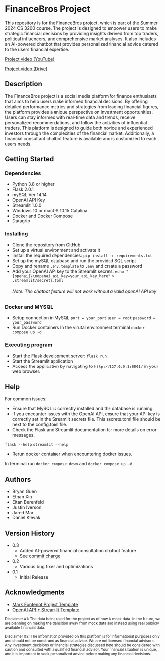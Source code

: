# FinanceBros Project

This repository is for the FinanceBros project, which is part of the Summer 2024 CS 3200 course. The project is designed to empower users to make strategic financial decisions by providing insights derived from top traders, political influencers, and comprehensive market analyses. It also includes an AI-powered chatbot that provides personalized financial advice catered to the users financial expertise.

[Project video (YouTube)](https://www.youtube.com/watch?v=h0k6nTx9WQ8)

[Project video (Drive)](https://drive.google.com/file/d/1xEvD-DX-1S-J9cZIN2m7kjXQMQX093R-/view)

## Description

The FinanceBros project is a social media platform for finance enthusiasts that aims to help users make informed financial decisions. By offering detailed performance metrics and strategies from leading financial figures, the platform provides a unique perspective on investment opportunities. Users can stay informed with real-time data and trends, receive personalized recommendations, and follow the activities of influential traders. This platform is designed to guide both novice and experienced investors through the complexities of the financial market. Additionally, a financial consultant chatbot feature is available and is customized to each users needs.

## Getting Started

### Dependencies

* Python 3.8 or higher
* Flask 2.0.1
* mySQL Ver 14.14
* OpenAI API Key
* Streamlit 1.0.0
* Windows 10 or macOS 10.15 Catalina
* Docker and Docker Compose
* Datagrip

### Installing

* Clone the repository from GitHub
* Set up a virtual environment and activate it
* Install the required dependencies:
  `pip install -r requirements.txt`
* Set up the mySQL database and run the provided SQL script
* Copy and rename `.env.template` to `.env` and create a password
* Add your OpenAI API key to the Streamlit secrets:
  `echo "[openai]\\nopenai_api_key=your_api_key_here" > .streamlit/secrets.toml`
  ###### Note: The chatbot feature will not work without a valid openAI API key

### Docker and MYSQL

* Setup connection in MySQL
  `port = your_port`
  `user = root`
  `password = your_password`
* Run Docker containers
  In the virutal environment terminal `docker compose up -d`
  
### Executing program

* Start the Flask development server:
  `flask run`
* Start the Streamlit application
* Access the application by navigating to `http://127.0.0.1:8501/` in your web browser.

## Help

For common issues:
* Ensure that MySQL is correctly installed and the database is running.
* If you encounter issues with the OpenAI API, ensure that your API key is correctly set in the Streamlit secrets file. This secrets.toml file should be next to the config.toml file.
* Check the Flask and Streamlit documentation for more details on error messages.

`flask --help`
`streamlit --help`

* Rerun docker container when encountering docker issues.

In terminal run `docker compose down` and `docker compose up -d`

## Authors

* Bryan Guen
* Ethan Xin  
* Eitan Berenfeld  
* Justin Iverson  
* Jared Mar  
* Daniel Klevak  

## Version History

* 0.3
    * Added AI-powered financial consultation chatbot feature
    * See [commit change](https://github.com/guenbr/cs3200-FinanceBros/commits/main)
* 0.2
    * Various bug fixes and optimizations
* 0.1
    * Initial Release

## Acknowledgments

* [Mark Fontenot Project Template](https://github.com/NEU-CS3200/24su-3200-project-template)
* [OpenAI API + Streamlit Template](https://github.com/streamlit/llm-examples)

<sub> Disclaimer #1: The data being used for the project as of now is mock data. In the future, we are planning on making the transition away from mock data and instead using real publicly available financial data.</sub>

<sub> Disclaimer #2: The information provided on this platform is for informational purposes only and should not be construed as financial advice. We are not licensed financial advisors. Any investment decisions or financial strategies discussed here should be considered with caution and consulted with a qualified financial advisor. Your financial situation is unique, and it is important to seek personalized advice before making any financial decisions.</sub>
